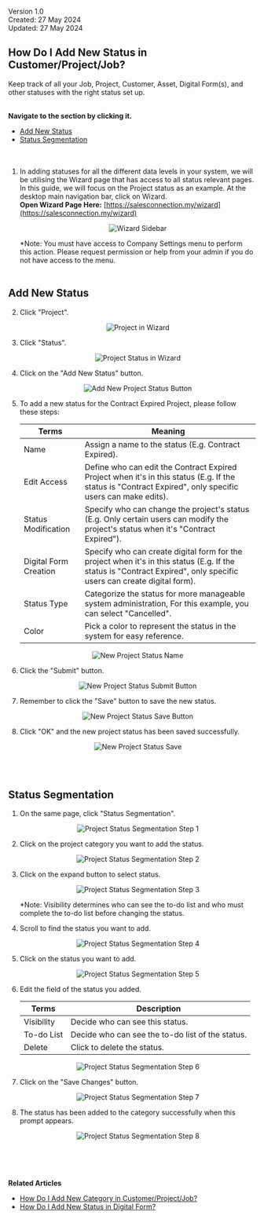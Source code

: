 Version 1.0<br>
Created: 27 May 2024<br>
Updated: 27 May 2024<br>
## How Do I Add New Status in Customer/Project/Job?

Keep track of all your Job, Project, Customer, Asset, Digital Form(s), and other statuses with the right status set up.<br><br>

**Navigate to the section by clicking it.**<br>

- [Add New Status](#section1)<br>
- [Status Segmentation](#section2)
<br><br><br>

1. In adding statuses for all the different data levels in your system, we will be utilising the Wizard page that has access to all status relevant pages. In this guide, we will focus on the Project status as an example. At the desktop main navigation bar, click on Wizard.<br>
   **Open Wizard Page Here:** [https://salesconnection.my/wizard](https://salesconnection.my/wizard)<br>
 
   <p align="center">
     <img src="img/Wizard_Sidebar.png" alt="Wizard Sidebar">
   </p>

   *Note: You must have access to Company Settings menu to perform this action. Please request permission or help from your admin if you do not have access to the menu.<br><br>

<a id="section1"></a>

## Add New Status

2. Click "Project".<br>

   <p align="center">
     <img src="img/Project_In_Wizard.png" alt="Project in Wizard">
   </p>
 
3. Click "Status".<br>

   <p align="center">
     <img src="img/Project_Status_In_Wizard.png" alt="Project Status in Wizard">
   </p>

4. Click on the "Add New Status" button.<br>

   <p align="center">
     <img src="img/Add_New_Project_Status_Button.png" alt="Add New Project Status Button">
   </p>

5. To add a new status for the Contract Expired Project, please follow these steps:<br>

   | Terms | Meaning |
   |-------|---------|
   | Name | Assign a name to the status (E.g. Contract Expired). |
   | Edit Access | Define who can edit the Contract Expired Project when it's in this status (E.g. If the status is "Contract Expired", only specific users can make edits). |
   | Status Modification | Specify who can change the project's status (E.g. Only certain users can modify the project's status when it's "Contract Expired"). |
   | Digital Form Creation | Specify who can create digital form for the project when it's in this status (E.g. If the status is "Contract Expired", only specific users can create digital form). |
   | Status Type | Categorize the status for more manageable system administration, For this example, you can select "Cancelled". |
   | Color | Pick a color to represent the status in the system for easy reference. |

   <p align="center">
     <img src="img/New_Project_Status_Name.png" alt="New Project Status Name">
   </p>

7. Click the "Submit" button.<br>

   <p align="center">
     <img src="img/New_Project_Status_Submit_Button.png" alt="New Project Status Submit Button">
   </p>

8. Remember to click the "Save" button to save the new status.<br>

   <p align="center">
     <img src="img/New_Project_Status_Save_Button.png" alt="New Project Status Save Button">
   </p>

9. Click "OK" and the new project status has been saved successfully.<br>

   <p align="center">
     <img src="img/New_Project_Status_Save.png" alt="New Project Status Save">
   </p>
   <br><br>

<a id="section2"></a>

## Status Segmentation

1. On the same page, click "Status Segmentation".
     
   <p align="center">
     <img src="img2/Project_Status_Segmentation_Step_1.png" alt="Project Status Segmentation Step 1">
   </p>

2. Click on the project category you want to add the status.<br>

   <p align="center">
     <img src="img2/Project_Status_Segmentation_Step_2.png" alt="Project Status Segmentation Step 2">
   </p>

3. Click on the expand button to select status.

   <p align="center">
     <img src="img2/Project_Status_Segmentation_Step_3.png" alt="Project Status Segmentation Step 3">
   </p>

   *Note: Visibility determines who can see the to-do list and who must complete the to-do list before changing the status.<br>
  
4. Scroll to find the status you want to add.

   <p align="center">
     <img src="img2/Project_Status_Segmentation_Step_4.png" alt="Project Status Segmentation Step 4">
   </p>
  
5. Click on the status you want to add.

   <p align="center">
     <img src="img2/Project_Status_Segmentation_Step_5.png" alt="Project Status Segmentation Step 5">
   </p>

6. Edit the field of the status you added.

   | Terms | Description |
   |-------|-------------|
   | Visibility | Decide who can see this status. |
   | To-do List | Decide who can see the to-do list of the status. |
   | Delete | Click to delete the status. |

   <p align="center">
     <img src="img2/Project_Status_Segmentation_Step_6.png" alt="Project Status Segmentation Step 6">
   </p>

7. Click on the "Save Changes" button.

   <p align="center">
     <img src="img2/Project_Status_Segmentation_Step_7.png" alt="Project Status Segmentation Step 7">
   </p>
   
8. The status has been added to the category successfully when this prompt appears.

   <p align="center">
     <img src="img2/Project_Status_Segmentation_Step_8.png" alt="Project Status Segmentation Step 8">
   </p>
   <br><br><br>

**Related Articles**<br>
- [How Do I Add New Category in Customer/Project/Job?](Add_New_Category_in_Customer_Project_Job.md)
- [How Do I Add New Status in Digital Form?](Add_New_Status_in_Digital_Form.md)

<!-- [Link Text](https://salesconnection.github.io/Sales-Connection-Support/Add_New_Status_in_Customer_Project_Job.html) -->
